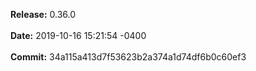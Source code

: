 **Release:** 
0.36.0
<br><br>**Date:** 
2019-10-16 15:21:54 -0400
<br><br>**Commit:** 
34a115a413d7f53623b2a374a1d74df6b0c60ef3
